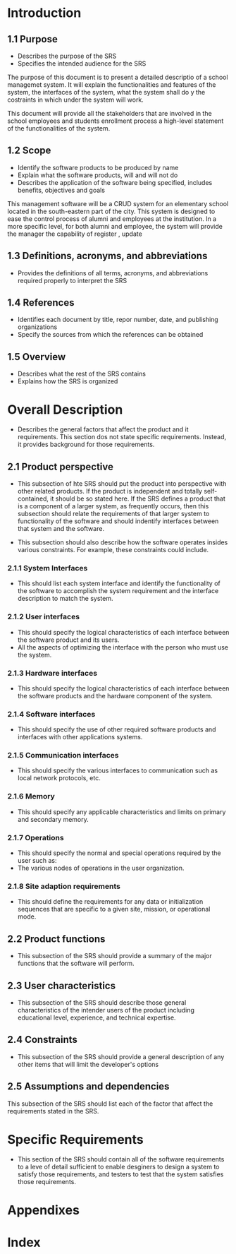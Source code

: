 # Introduction
## 1.1 Purpose
+ Describes the purpose of the SRS
+ Specifies the intended audience for the SRS

The purpose of this document is to present a detailed descriptio of a school managemet system. It will explain the functionalities and features of the system, the interfaces of the system, what the system shall do y the costraints in which under the system will work.

This document will provide all the stakeholders that are involved in the school employees and students enrollment process a high-level statement of the functionalities of the system.
## 1.2 Scope
+ Identify the software products to be produced by name
+ Explain what the software products, will and will not do
+ Describes the application of the software being specified, includes benefits, objectives and goals

This management software will be a CRUD system for an elementary school located in the south-eastern part of the city. This system is designed to ease the control process of alumni and employees at the institution. In a more specific level, for both alumni and employee, the system will provide the manager the capability of register , update 
## 1.3 Definitions, acronyms, and abbreviations
+ Provides the definitions of all terms, acronyms, and abbreviations required properly to interpret the SRS
## 1.4 References
+ Identifies each document by title, repor number, date, and publishing organizations
+ Specify the sources from which the references can be obtained
## 1.5 Overview
+ Describes what the rest of the SRS contains
+ Explains how the SRS is organized
# Overall Description
+ Describes the general factors that affect the product and it requirements. This section dos not state specific requirements. Instead, it provides background for those requirements.
## 2.1 Product perspective
+ This subsection of hte SRS should put the product into perspective with other related products. 
  If the product is independent and totally self-contained, it should be so stated here. 
  If the SRS defines a product that is a component of a larger system, as frequently occurs, then
  this subsection should relate the requirements of that larger system to functionality of the software
  and should indentify interfaces between that system and the software.
  
+ This subsection should also describe how the software operates insides various constraints. For example, these constraints could include.

### 2.1.1 System Interfaces
+ This should list each system interface and identify the functionality of the software to accomplish the system requirement
  and the interface description to match the system.
### 2.1.2 User interfaces
+ This should specify the logical characteristics of each interface between the software product and its users.
+ All the aspects of optimizing the interface with the person who must use the system.

### 2.1.3 Hardware interfaces
+ This should specify the logical characteristics of each interface between the software products and the hardware
  component of the system.
### 2.1.4 Software interfaces
+ This should specify the use of other required software products and interfaces with other applications systems.

### 2.1.5 Communication interfaces
+ This should specify the various interfaces to communication such as local network protocols, etc.
### 2.1.6 Memory
+ This should specify any applicable characteristics and limits on primary and secondary memory.

### 2.1.7 Operations
+ This should specify the normal and special operations required by the user such as:
+ The various nodes of operations in the user organization.

### 2.1.8 Site adaption requirements
+ This should define the requirements for any data or initialization sequences that are specific to a given site, mission, or operational mode.
## 2.2 Product functions
+ This subsection of the SRS should provide a summary of the major functions that the software will perform.
## 2.3 User characteristics
+ This subsection of the SRS should describe those general characteristics of the intender users of the product including educational level, experience, and technical expertise.

## 2.4 Constraints
+ This subsection of the SRS should provide a general description of any other items that will limit the developer's options
## 2.5 Assumptions and dependencies
This subsection of the SRS should list each of the factor that affect the requirements stated in the SRS.

# Specific Requirements
+ This section of the SRS should contain all of the software requirements to a leve of detail sufficient to enable desginers to design a system to satisfy those requirements, and testers
  to test that the system satisfies those requirements.

# Appendixes

# Index
